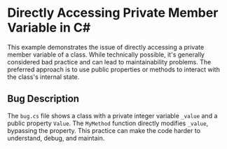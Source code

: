 # Directly Accessing Private Member Variable in C#

This example demonstrates the issue of directly accessing a private member variable of a class.  While technically possible, it's generally considered bad practice and can lead to maintainability problems.  The preferred approach is to use public properties or methods to interact with the class's internal state.

## Bug Description

The `bug.cs` file shows a class with a private integer variable `_value` and a public property `Value`. The `MyMethod` function directly modifies `_value`, bypassing the property. This practice can make the code harder to understand, debug, and maintain.